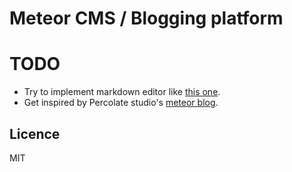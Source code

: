 # Meteor CMS / Blogging platform


# TODO
- Try to implement markdown editor like [this one](https://github.com/jshimko/meteor-ghostdown).
- Get inspired by Percolate studio's [meteor blog](https://github.com/percolatestudio/ground-control).

## Licence
MIT
